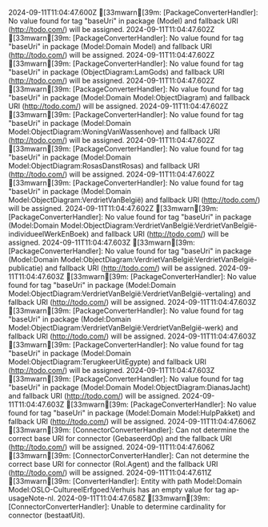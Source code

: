 2024-09-11T11:04:47.600Z [33mwarn[39m: [PackageConverterHandler]: No value found for tag "baseUri" in package (Model) and fallback URI (http://todo.com/) will be assigned.
2024-09-11T11:04:47.602Z [33mwarn[39m: [PackageConverterHandler]: No value found for tag "baseUri" in package (Model:Domain Model) and fallback URI (http://todo.com/) will be assigned.
2024-09-11T11:04:47.602Z [33mwarn[39m: [PackageConverterHandler]: No value found for tag "baseUri" in package (ObjectDiagram:LamGods) and fallback URI (http://todo.com/) will be assigned.
2024-09-11T11:04:47.602Z [33mwarn[39m: [PackageConverterHandler]: No value found for tag "baseUri" in package (Model:Domain Model:ObjectDiagram) and fallback URI (http://todo.com/) will be assigned.
2024-09-11T11:04:47.602Z [33mwarn[39m: [PackageConverterHandler]: No value found for tag "baseUri" in package (Model:Domain Model:ObjectDiagram:WoningVanWassenhove) and fallback URI (http://todo.com/) will be assigned.
2024-09-11T11:04:47.602Z [33mwarn[39m: [PackageConverterHandler]: No value found for tag "baseUri" in package (Model:Domain Model:ObjectDiagram:RosasDanstRosas) and fallback URI (http://todo.com/) will be assigned.
2024-09-11T11:04:47.602Z [33mwarn[39m: [PackageConverterHandler]: No value found for tag "baseUri" in package (Model:Domain Model:ObjectDiagram:VerdrietVanBelgië) and fallback URI (http://todo.com/) will be assigned.
2024-09-11T11:04:47.602Z [33mwarn[39m: [PackageConverterHandler]: No value found for tag "baseUri" in package (Model:Domain Model:ObjectDiagram:VerdrietVanBelgië:VerdrietVanBelgië-individueelWerkEnBoek) and fallback URI (http://todo.com/) will be assigned.
2024-09-11T11:04:47.603Z [33mwarn[39m: [PackageConverterHandler]: No value found for tag "baseUri" in package (Model:Domain Model:ObjectDiagram:VerdrietVanBelgië:VerdrietVanBelgië-publicatie) and fallback URI (http://todo.com/) will be assigned.
2024-09-11T11:04:47.603Z [33mwarn[39m: [PackageConverterHandler]: No value found for tag "baseUri" in package (Model:Domain Model:ObjectDiagram:VerdrietVanBelgië:VerdrietVanBelgië-vertaling) and fallback URI (http://todo.com/) will be assigned.
2024-09-11T11:04:47.603Z [33mwarn[39m: [PackageConverterHandler]: No value found for tag "baseUri" in package (Model:Domain Model:ObjectDiagram:VerdrietVanBelgië:VerdrietVanBelgië-werk) and fallback URI (http://todo.com/) will be assigned.
2024-09-11T11:04:47.603Z [33mwarn[39m: [PackageConverterHandler]: No value found for tag "baseUri" in package (Model:Domain Model:ObjectDiagram:TerugkeerUitEgypte) and fallback URI (http://todo.com/) will be assigned.
2024-09-11T11:04:47.603Z [33mwarn[39m: [PackageConverterHandler]: No value found for tag "baseUri" in package (Model:Domain Model:ObjectDiagram:DianasJacht) and fallback URI (http://todo.com/) will be assigned.
2024-09-11T11:04:47.603Z [33mwarn[39m: [PackageConverterHandler]: No value found for tag "baseUri" in package (Model:Domain Model:HulpPakket) and fallback URI (http://todo.com/) will be assigned.
2024-09-11T11:04:47.606Z [33mwarn[39m: [ConnectorConverterHandler]: Can not determine the correct base URI for connector (GebaseerdOp) and the fallback URI (http://todo.com/) will be assigned.
2024-09-11T11:04:47.606Z [33mwarn[39m: [ConnectorConverterHandler]: Can not determine the correct base URI for connector (Rol.Agent) and the fallback URI (http://todo.com/) will be assigned.
2024-09-11T11:04:47.611Z [33mwarn[39m: [ConverterHandler]: Entity with path Model:Domain Model:OSLO-CultureelErfgoed:Verhuis has an empty value for tag ap-usageNote-nl.
2024-09-11T11:04:47.658Z [33mwarn[39m: [ConnectorConverterHandler]: Unable to determine cardinality for connector (bestaatUit).
